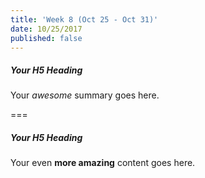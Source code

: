 ```yaml
---
title: 'Week 8 (Oct 25 - Oct 31)'
date: 10/25/2017
published: false
---
```


##### Your H5 Heading
Your _awesome_ summary goes here.

===

##### Your H5 Heading
Your even **more amazing** content goes here.
